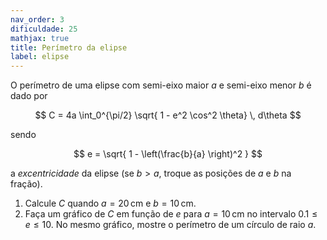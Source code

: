 ```yaml
---
nav_order: 3
dificuldade: 25
mathjax: true
title: Perímetro da elipse
label: elipse
---
```


O perímetro de uma elipse com semi-eixo maior $a$ e semi-eixo menor $b$ é dado por

$$
 C = 4a \int_0^{\pi/2} \sqrt{ 1 - e^2 \cos^2 \theta} \, d\theta
$$

sendo

$$
e = \sqrt{ 1 - \left(\frac{b}{a} \right)^2 }
$$

 a *excentricidade* da elipse (se $b>a$, troque as posições de $a$ e $b$ na fração). 
 
 1. Calcule $C$ quando $a=20\,$cm e $b=10\,$cm.
 2. Faça um gráfico de $C$ em função de $e$ para $a=10\,$cm no intervalo $0.1 \le e \le 10$. No mesmo gráfico, mostre o perímetro de um círculo de raio $a$.
